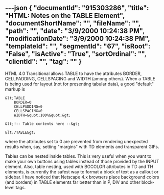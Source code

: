 ---json
{
  "documentId": "915303286",
  "title": "HTML: Notes on the TABLE Element",
  "documentShortName": "",
  "fileName": "",
  "path": "",
  "date": "3/9/2000 10:24:38 PM",
  "modificationDate": "3/9/2000 10:24:38 PM",
  "templateId": "",
  "segmentId": "67",
  "isRoot": "False",
  "isActive": "True",
  "sortOrdinal": "",
  "clientId": "",
  "tag": ""
}
---

HTML 4.0 Transitional allows TABLE to have the attributes BORDER, CELLPADDING, CELLSPACING and WIDTH (among others). When a TABLE is being used for layout (not for presenting tabular data), a good &quot;default&quot; markup is

    &lt;TABLE
        BORDER=0
        CELLPADDING=0
        CELLSPACING=0
        WIDTH=&quot;100%&quot;&gt;

    &lt;!-- Table contents here --&gt;

    &lt;/TABLE&gt;

where the attributes set to 0 are prevented from rendering unexpected results when, say, setting &quot;margins&quot; with TD elements and transparent GIFs.

Tables can be nested inside tables. This is very useful when you want to make your own buttons using tables instead of those provided by the INPUT element. Also, table nesting, used with BGCOLOR attributes in TD and TH elements, is currently the safest way to format a block of text as a callout or sidebar. I have noticed that Netscape 4.x browsers place background colors (and borders) in TABLE elements far better than in P, DIV and other block-level tags.
